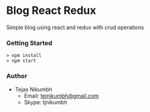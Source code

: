 # Blog React Redux

Simple blog using react and redux with crud operations

### Getting Started

```
> npm install
> npm start
```

### Author
- Tejas Nikumbh
  - Email: tejnikumbh@gmail.com
  - Skype: tjnikumbh
